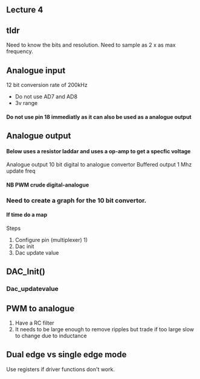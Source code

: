## Lecture 4

## tldr 
Need to know the bits and resolution. Need to sample as 2 x as max frequency.

## Analogue input
12 bit conversion rate of 200kHz 
- Do not use AD7 and AD8
- 3v range

#### Do not use pin 18 immediatly as it can also be used as a analogue output
## Analogue output 
#### Below uses a resistor laddar and uses a op-amp to get a specfic voltage
Analogue output
10 bit digital to analogue convertor
Buffered output
1 Mhz update freq

#### NB PWM crude digital-analogue

### Need to create a graph for the 10 bit convertor.
#### If time do a map

Steps

1) Configure pin (multiplexer)
   1) 
2) Dac init
3) Dac update value

## DAC_Init()
### Dac_updatevalue



## PWM to analogue
1) Have a RC filter
2) It needs to be large enough to remove ripples but trade if too large slow to change due to inductance

## Dual edge vs single edge mode
Use registers if driver functions don't work.

